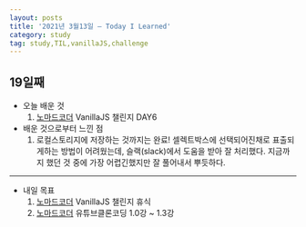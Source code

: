 ```yaml
---
layout: posts
title: '2021년 3월13일 — Today I Learned'
category: study
tag: study,TIL,vanillaJS,challenge
---
```


## 19일째

- 오늘 배운 것
  1. [노마드코더][1] VanillaJS 챌린지 DAY6
     <br>
- 배운 것으로부터 느낀 점
  1. 로컬스토리지에 저장하는 것까지는 완료! 셀렉트박스에 선택되어진채로 표출되게하는 방법이 어려웠는데, 슬랙(slack)에서 도움을 받아 잘 처리했다.
     지금까지 했던 것 중에 가장 어렵긴했지만 잘 풀어내서 뿌듯하다.

---

- 내일 목표
  1. [노마드코더][1] VanillaJS 챌린지 휴식
  2. [노마드코더][1] 유튜브클론코딩 1.0강 ~ 1.3강

[1]: https://nomadcoders.co/ '노마드코더'
